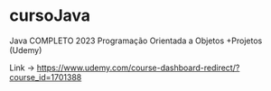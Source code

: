 # cursoJava
Java COMPLETO 2023 Programação Orientada a Objetos +Projetos (Udemy)

Link -> https://www.udemy.com/course-dashboard-redirect/?course_id=1701388
